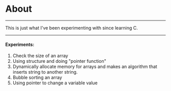 # About

-------------

This is just what I've been experimenting with since learning C.

-------------------------

#### Experiments:
1. Check the size of an array
2. Using structure and doing "pointer function"
3. Dynamically allocate memory for arrays and makes an algorithm that inserts string to another string.
4. Bubble sorting an array
5. Using pointer to change a variable value